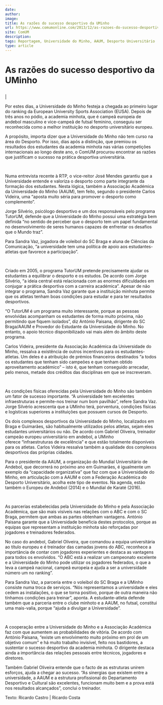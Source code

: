 ```yaml
---
date: 
author: 
image: 
title: As razões do sucesso desportivo da UMinho
url: https://www.comumonline.com/2013/12/as-razoes-do-sucesso-desportivo-da-universidade-do-minho-3/
site: ComUM
description: 
tags: Reportagem, Universidade do Minho, AAUM, Desporto Universitário
type: article
---
```



# As razões do sucesso desportivo da UMinho

## 

 | 

Por estes dias, a Universidade do Minho festeja a chegada ao primeiro lugar do ranking da European University Sports Association (EUSA). Depois de três anos no pódio, a academia minhota, que é campeã europeia de andebol masculino e vice-campeã de futsal feminino, conseguiu ser reconhecida como a melhor instituição no desporto universitário europeu.

A propósito, importa dizer que a Universidade do Minho não tem curso na área do Desporto. Por isso, dias após a distinção, que premiou os resultados dos estudantes da academia minhota nas várias competições internacionais ao longo deste ano, o ComUM procurou encontrar as razões que justificam o sucesso na prática desportiva universitária.



 

Numa entrevista recente à RTP, o vice-reitor José Mendes garantiu que a Universidade entende e valoriza o desporto como parte integrante da formação dos estudantes. Nesta lógica, também a Associação Académica da Universidade do Minho (AAUM), tem feito, segundo o presidente Carlos Videira, uma “aposta muito séria para promover o desporto como complemento”.

Jorge Silvério, psicólogo desportivo e um dos responsáveis pelo programa TutorUM, defende que a Universidade do Minho possui uma estratégia bem definida “no sentido de perceber que o desporto tem um papel fundamental no desenvolvimento de seres humanos capazes de enfrentar os desafios que o Mundo traz”.

Para Sandra Vaz, jogadora de voleibol do SC Braga e aluna de Ciências da Comunicação, “a universidade tem uma política de apoio aos estudantes-atletas que favorece a participação”.

 

Criado em 2005, o programa TutorUM pretende precisamente ajudar os estudantes a equilibrar o desporto e os estudos. De acordo com Jorge Silvério, “a ideia central está relacionada com as enormes dificuldades em conjugar a prática desportiva com a carreira académica”. Apesar de não integrar o programa, Sandra Vaz garante que a instituição minhota permite que os atletas tenham boas condições para estudar e para ter resultados desportivos.

“O TutorUM é um programa muito interessante, porque as pessoas envolvidas acompanham os estudantes de forma muito próxima, não permitindo que fiquem isolados”, diz António Paisana, dirigente do SC Braga/AAUM e Provedor do Estudante da Universidade do Minho. No entanto, o apoio técnico disponibilizado vai mais além do âmbito deste programa.

Carlos Videira, presidente da Associação Académica da Universidade do Minho, ressalva a existência de outros incentivos para os estudantes-atletas. Um deles é a atribuição de prémios financeiros destinados “a todos os estudantes que tenham sido campeões e que tenham obtido aproveitamento académico” – isto é, que tenham conseguido arrecadar, pelo menos, metade dos créditos das disciplinas em que se inscreveram.

 

As condições físicas oferecidas pela Universidade do Minho são também um fator de sucesso importante. “A universidade tem excelentes infraestruturas e permite-nos treinar num bom pavilhão”, refere Sandra Vaz. Jorge Silvério acrescenta que a UMinho terá, porventura, condições físicas e logísticas superiores a instituições que possuem cursos de Desporto.

Os dois complexos desportivos da Universidade do Minho, localizados em Braga e Guimarães, são habitualmente utilizados pelos atletas, sejam eles estudantes universitários ou não. De acordo com Gabriel Oliveira, treinador campeão europeu universitário em andebol, a UMinho oferece “infraestruturas de excelência” e que estão totalmente disponíveis para os atletas. Carlos Videira ressalva também a qualidade dos complexos desportivos das próprias cidades.

Para o presidente da AAUM, a organização do Mundial Universitário de Andebol, que decorrerá no próximo ano em Guimarães, é igualmente um exemplo da “capacidade organizativa” que faz com que a Universidade do Minho, em articulação com a AAUM e com a Federação Académica do Desporto Universitário, acolha este tipo de eventos. Na agenda, estão também o Europeu de Andebol (2014) e o Mundial de Karaté (2016).

 

As parcerias estabelecidas pela Universidade do Minho e pela Associação Académica, que são mais visíveis nas relações com o ABC e com o SC Braga, permitem que ambas as partes obtenham vantagens. António Paisana garante que a Universidade beneficia destes protocolos, porque as equipas que representam a instituição minhota são reforçadas por jogadores e treinadores federados.

No caso do andebol, Gabriel Oliveira, que comandou a equipa universitária ao título europeu e é treinador das camadas jovens do ABC, reconhece a importância de contar com jogadores experientes e destaca as vantagens para todos os envolvidos. “O ABC está a realizar um campeonato excelente e a Universidade do Minho pode utilizar os jogadores federados, o que a leva a campeã nacional, campeã europeia e ajuda a ser a universidade número um no ranking”.

Para Sandra Vaz, a parceria entre o voleibol do SC Braga e a UMinho consiste numa troca de serviços. “Nós representamos a universidade e eles cedem as instalações, o que se torna positivo, porque de outra maneira não tínhamos condições para treinar”, aponta. A estudante-atleta defende também que a parceria entre o clube minhoto e a AAUM, no futsal, constitui uma mais-valia, porque “ajuda a divulgar a Universidade”.

 

A cooperação entre a Universidade do Minho e a Associação Académica faz com que aumentem as probabilidades de vitória. De acordo com António Paisana, “existe um envolvimento muito próximo em prol de um objetivo comum” e há muito trabalho invisível, feito nos bastidores, a sustentar o sucesso desportivo da academia minhota. O dirigente destaca ainda a importância das relações pessoais entre técnicos, jogadores e diretores.

Também Gabriel Oliveira entende que o facto de as estruturas unirem esforços, ajuda a chegar ao sucesso. “As sinergias que existem entre a universidade, a AAUM e a estrutura profissional do Departamento Desportivo e Cultural são excelentes, funcionam muito bem e a prova está nos resultados alcançados”, conclui o treinador.

Texto: Ricardo Castro | Ricardo Costa

